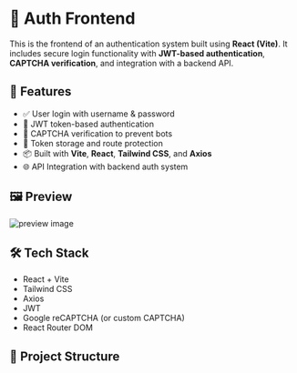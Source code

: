 # 🔐 Auth Frontend

This is the frontend of an authentication system built using **React (Vite)**. It includes secure login functionality with **JWT-based authentication**, **CAPTCHA verification**, and integration with a backend API.

## 🚀 Features

- ✅ User login with username & password
- 🔐 JWT token-based authentication
- 🧠 CAPTCHA verification to prevent bots
- 🔁 Token storage and route protection
- 📦 Built with **Vite**, **React**, **Tailwind CSS**, and **Axios**
- 🌐 API Integration with backend auth system

## 🖼️ Preview

![preview image](https://github.com/user-attachments/assets/image.png)

## 🛠️ Tech Stack

- React + Vite
- Tailwind CSS
- Axios
- JWT
- Google reCAPTCHA (or custom CAPTCHA)
- React Router DOM

## 📁 Project Structure

